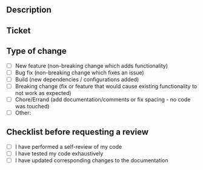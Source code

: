 ## Description

<!-- 
  Please include a summary of the changes and the related issue.
  List any dependencies that are required for this change.
-->

## Ticket

<!-- Please add the Trello link issue here -->

## Type of change

<!-- Type [X] to check. -->

- [ ] New feature (non-breaking change which adds functionality)
- [ ] Bug fix (non-breaking change which fixes an issue)
- [ ] Build (new dependencies / configurations added)
- [ ] Breaking change (fix or feature that would cause existing functionality to not work as expected)
- [ ] Chore/Errand (add documentation/comments or fix spacing - no code was touched)
- [ ] Other:  <!-- Please specify -->

## Checklist before requesting a review

- [ ] I have performed a self-review of my code
- [ ] I have tested my code exhaustively
- [ ] I have updated corresponding changes to the documentation
